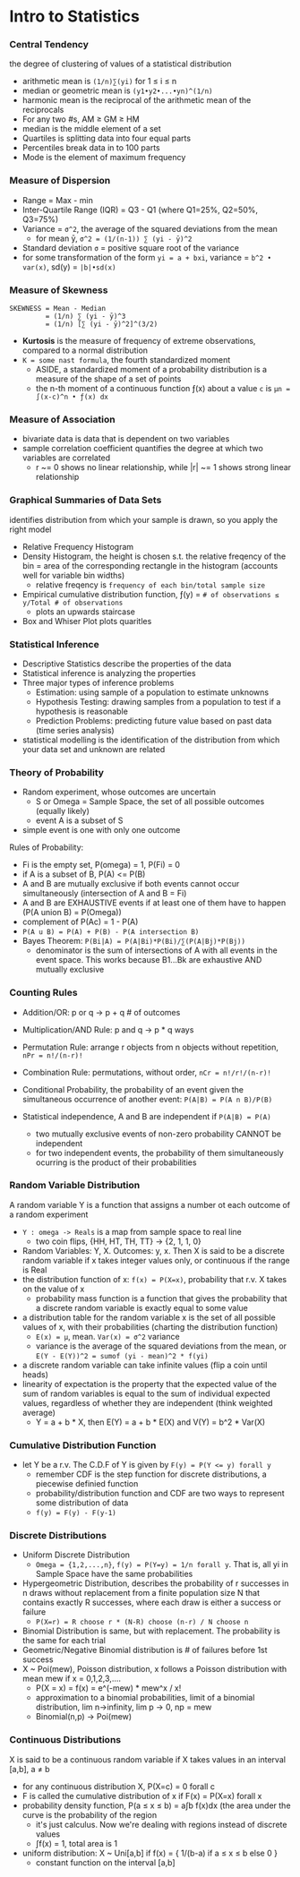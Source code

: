 # Intro to Statistics
### Central Tendency
the degree of clustering of values of a statistical distribution
- arithmetic mean is `(1/n)∑(yi)` for 1 ≤ i ≤ n
- median or geometric mean is `(y1•y2•...•yn)^(1/n)`
- harmonic mean is the reciprocal of the arithmetic mean of the reciprocals
- For any two #s, AM ≥ GM ≥ HM
- median is the middle element of a set
- Quartiles is splitting data into four equal parts
- Percentiles break data in to 100 parts
- Mode is the element of maximum frequency

### Measure of Dispersion
- Range = Max - min
- Inter-Quartile Range (IQR) = Q3 - Q1 (where Q1=25%, Q2=50%, Q3=75%)
- Variance = `σ^2`, the average of the squared deviations from the mean
  - for mean ȳ, `σ^2 = (1/(n-1)) ∑ (yi - ȳ)^2`
- Standard deviation `σ` = positive square root of the variance
- for some transformation of the form `yi = a + bxi`, variance = `b^2 • var(x)`, sd(y) = `|b|•sd(x)`

### Measure of Skewness
```
SKEWNESS = Mean - Median
         = (1/n) ∑ (yi - ȳ)^3
         = (1/n) [∑ (yi - ȳ)^2]^(3/2)
```

- **Kurtosis** is the measure of frequency of extreme observations, compared to a normal distribution
- `K = some nast formula`, the fourth standardized moment
  - ASIDE, a standardized moment of a probability distribution is a measure of the shape of a set of points
  - the n-th moment of a continuous function ƒ(x) about a value `c` is `µn = ∫(x-c)^n • ƒ(x) dx`

### Measure of Association
- bivariate data is data that is dependent on two variables
- sample correlation coefficient quantifies the degree at which two variables are correlated
  - r ~= 0 shows no linear relationship, while |r| ~= 1 shows strong linear relationship

### Graphical Summaries of Data Sets
identifies distribution from which your sample is drawn, so you apply the right model
- Relative Frequency Histogram 
- Density Histogram, the height is chosen s.t. the relative freqency of the bin = area of the corresponding rectangle in the histogram (accounts well for variable bin widths)
  - relative freqency is `frequency of each bin/total sample size` 
- Empirical cumulative distribution function, ƒ(y) = `# of observations ≤ y/Total # of observations`
  - plots an upwards staircase
- Box and Whiser Plot plots quaritles 

### Statistical Inference
- Descriptive Statistics describe the properties of the data
- Statistical inference is analyzing the properties 
- Three major types of inference problems
  - Estimation: using sample of a population to estimate unknowns
  - Hypothesis Testing: drawing samples from a population to test if a hypothesis is reasonable
  - Prediction Problems: predicting future value based on past data (time series analysis)
- statistical modelling is the identification of the distribution from which your data set and unknown are related

### Theory of Probability
- Random experiment, whose outcomes are uncertain
  - S or Omega = Sample Space, the set of all possible outcomes (equally likely)
  - event A is a subset of S
- simple event is one with only one outcome

Rules of Probability:
- Fi is the empty set, P(omega) = 1, P(Fi) = 0
- if A is a subset of B, P(A) <= P(B)
- A and B are mutually exclusive if both events cannot occur simultaneously (intersection of A and B = Fi)
- A and B are EXHAUSTIVE events if at least one of them have to happen (P(A union B) = P(Omega))
- complement of P(Ac) = 1 - P(A)
- `P(A u B) = P(A) + P(B) - P(A intersection B)`
- Bayes Theorem: `P(Bi|A) = P(A|Bi)*P(Bi)/∑(P(A|Bj)*P(Bj))`
  - denominator is the sum of intersections of A with all events in the event space. This works because B1...Bk are exhaustive AND mutually exclusive

### Counting Rules
- Addition/OR: p or q -> p + q # of outcomes
- Multiplication/AND Rule: p and q -> p * q ways
- Permutation Rule: arrange r objects from n objects without repetition, `nPr = n!/(n-r)!`
- Combination Rule: permutations, without order, `nCr = n!/r!/(n-r)!`

- Conditional Probability, the probability of an event given the simultaneous occurrence of another event: `P(A|B) = P(A n B)/P(B)`
- Statistical independence, A and B are independent if `P(A|B) = P(A)`
  - two mutually exclusive events of non-zero probability CANNOT be independent
  - for two independent events, the probability of them simultaneously ocurring is the product of their probabilities
  
### Random Variable Distribution
A random variable Y is a function that assigns a number ot each outcome of a random experiment
- `Y : omega -> Reals` is a map from sample space to real line  
  - two coin flips, {HH, HT, TH, TT} -> {2, 1, 1, 0}
- Random Variables: Y, X. Outcomes: y, x. Then X is said to be a discrete random variable if x takes integer values only, or continuous if the range is Real
- the distribution function of x: `f(x) = P(X=x)`, probability that r.v. X takes on the value of x
  - probability mass function is a function that gives the probability that a discrete random variable is exactly equal to some value
- a distribution table for the random variable x is the set of all possible values of x, with their probabilities (charting the distribution function)
  - `E(x) = μ`, mean. `Var(x) = σ^2` variance
  - variance is the average of the squared deviations from the mean, or `E(Y - E(Y))^2 = sumof (yi - mean)^2 * f(yi)`
- a discrete random variable can take infinite values (flip a coin until heads)
- linearity of expectation is the property that the expected value of the sum of random variables is equal to the sum of individual expected values, regardless of whether they are independent (think weighted average)
  - Y = a + b * X, then E(Y) = a + b * E(X) and V(Y) = b^2 * Var(X)

### Cumulative Distribution Function
- let Y be a r.v. The C.D.F of Y is given by `F(y) = P(Y <= y) forall y`
  - remember CDF is the step function for discrete distributions, a piecewise definied function
  - probability/distribution function and CDF are two ways to represent some distribution of data
  - `f(y) = F(y) - F(y-1)`

### Discrete Distributions
- Uniform Discrete Distribution
  - `Omega = {1,2,...,n}`, `f(y) = P(Y=y) = 1/n forall y`. That is, all yi in Sample Space have the same probabilities
- Hypergeometric Distribution, describes the probability of r successes in n draws without replacement from a finite population size N that contains exactly R successes, where each draw is either a success or failure
  - `P(X=r) = R choose r * (N-R) choose (n-r) / N choose n`
- Binomial Distribution is same, but with replacement. The probability is the same for each trial
- Geometric/Negative Binomial distribution is # of failures before 1st success
- X ~ Poi(mew), Poisson distribution, x follows a Poisson distribution with mean mew if x = 0,1,2,3,....
  - P(X = x) = f(x) = e^(-mew) * mew^x / x!
  - approximation to a binomial probabilities, limit of a binomial distribution, lim n->infinity, lim p -> 0, np = mew
  - Binomial(n,p) -> Poi(mew)
 
### Continuous Distributions
X is said to be a continuous random variable if X takes values in an interval [a,b], a ≠ b
- for any continuous distribution X, P(X=c) = 0 forall c
- F is called the cumulative distribution of x if F(x) = P(X=x) forall x
- probability density function, P(a ≤ x ≤ b) = a∫b f(x)dx (the area under the curve is the probability of the region
  - it's just calculus. Now we're dealing with regions instead of discrete values
  - ∫f(x) = 1, total area is 1
- uniform distribution: X ~ Uni[a,b] if f(x) = { 1/(b-a) if a ≤ x ≤ b else 0 }
  - constant function on the interval [a,b]
